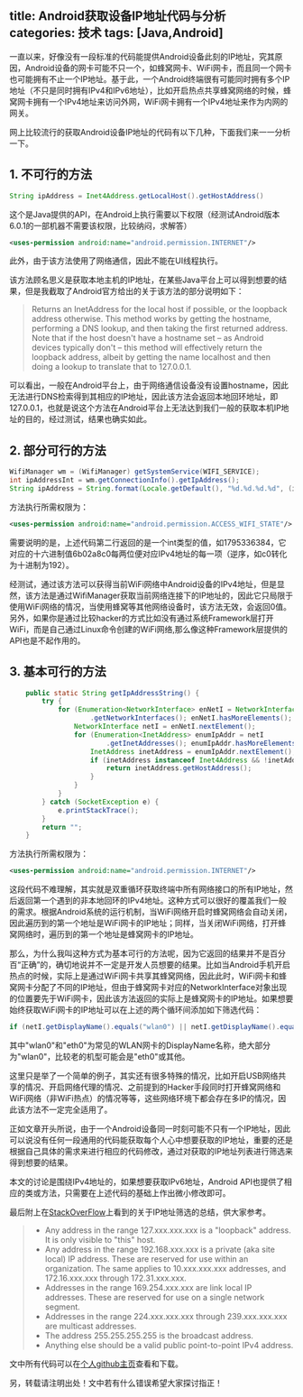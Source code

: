 ﻿title: Android获取设备IP地址代码与分析
categories: 技术
tags: [Java,Android]
---
一直以来，好像没有一段标准的代码能提供Android设备此刻的IP地址，究其原因，Android设备的网卡可能不只一个，如蜂窝网卡、WiFi网卡，而且同一个网卡也可能拥有不止一个IP地址。基于此，一个Android终端很有可能同时拥有多个IP地址（不只是同时拥有IPv4和IPv6地址），比如开启热点共享蜂窝网络的时候，蜂窝网卡拥有一个IPv4地址来访问外网，WiFi网卡拥有一个IPv4地址来作为内网的网关。

网上比较流行的获取Android设备IP地址的代码有以下几种，下面我们来一一分析一下。

## 1. 不可行的方法
```java
String ipAddress = Inet4Address.getLocalHost().getHostAddress()
```
这个是Java提供的API，在Android上执行需要以下权限（经测试Android版本6.0.1的一部机器不需要该权限，比较纳闷，求解答）
```xml
<uses-permission android:name="android.permission.INTERNET"/>
```
此外，由于该方法使用了网络通信，因此不能在UI线程执行。

该方法顾名思义是获取本地主机的IP地址，在某些Java平台上可以得到想要的结果，但是我截取了Android官方给出的关于该方法的部分说明如下：
> Returns an InetAddress for the local host if possible, or the loopback address otherwise. This method works by getting the hostname, performing a DNS lookup, and then taking the first returned address. 
Note that if the host doesn't have a hostname set – as Android devices typically don't – this method will effectively return the loopback address, albeit by getting the name localhost and then doing a lookup to translate that to 127.0.0.1.

可以看出，一般在Android平台上，由于网络通信设备没有设置hostname，因此无法进行DNS检索得到其相应的IP地址，因此该方法会返回本地回环地址，即127.0.0.1，也就是说这个方法在Android平台上无法达到我们一般的获取本机IP地址的目的，经过测试，结果也确实如此。
## 2. 部分可行的方法
```java
WifiManager wm = (WifiManager) getSystemService(WIFI_SERVICE);
int ipAddressInt = wm.getConnectionInfo().getIpAddress();
String ipAddress = String.format(Locale.getDefault(), "%d.%d.%d.%d", (ipAddressInt & 0xff), (ipAddressInt >> 8 & 0xff), (ipAddressInt >> 16 & 0xff), (ipAddressInt >> 24 & 0xff));
```
方法执行所需权限为：
```xml
<uses-permission android:name="android.permission.ACCESS_WIFI_STATE"/>
```
需要说明的是，上述代码第二行返回的是一个int类型的值，如1795336384，它对应的十六进制值6b02a8c0每两位便对应IPv4地址的每一项（逆序，如c0转化为十进制为192）。

经测试，通过该方法可以获得当前WiFi网络中Android设备的IPv4地址，但是显然，该方法是通过WifiManager获取当前网络连接下的IP地址的，因此它只局限于使用WiFi网络的情况，当使用蜂窝等其他网络设备时，该方法无效，会返回0值。另外，如果你是通过比较hacker的方式比如没有通过系统Framework层打开WiFi，而是自己通过Linux命令创建的WiFi网络,那么像这种Framework层提供的API也是不起作用的。
## 3. 基本可行的方法
```java
    public static String getIpAddressString() {
        try {
            for (Enumeration<NetworkInterface> enNetI = NetworkInterface
                    .getNetworkInterfaces(); enNetI.hasMoreElements(); ) {
                NetworkInterface netI = enNetI.nextElement();
                for (Enumeration<InetAddress> enumIpAddr = netI
                        .getInetAddresses(); enumIpAddr.hasMoreElements(); ) {
                    InetAddress inetAddress = enumIpAddr.nextElement();
                    if (inetAddress instanceof Inet4Address && !inetAddress.isLoopbackAddress()) {
                        return inetAddress.getHostAddress();
                    }
                }
            }
        } catch (SocketException e) {
            e.printStackTrace();
        }
        return "";
    }
```
方法执行所需权限为：
```xml
<uses-permission android:name="android.permission.INTERNET"/>
```
这段代码不难理解，其实就是双重循环获取终端中所有网络接口的所有IP地址，然后返回第一个遇到的非本地回环的IPv4地址。这种方式可以很好的覆盖我们一般的需求。根据Android系统的运行机制，当WiFi网络开启时蜂窝网络会自动关闭，因此遍历到的第一个地址是WiFi网卡的IP地址；同样，当关闭WiFi网络，打开蜂窝网络时，遍历到的第一个地址是蜂窝网卡的IP地址。

那么，为什么我叫这种方式为基本可行的方法呢，因为它返回的结果并不是百分百“正确”的，确切地说并不一定是开发人员想要的结果。比如当Android手机开启热点的时候，实际上是通过WiFi网卡共享其蜂窝网络，因此此时，WiFi网卡和蜂窝网卡分配了不同的IP地址，但由于蜂窝网卡对应的NetworkInterface对象出现的位置要先于WiFi网卡，因此该方法返回的实际上是蜂窝网卡的IP地址。如果想要始终获取WiFi网卡的IP地址可以在上述的两个循环间添加如下筛选代码：
```java
if (netI.getDisplayName().equals("wlan0") || netI.getDisplayName().equals("eth0"))
```
其中"wlan0"和"eth0"为常见的WLAN网卡的DisplayName名称，绝大部分为"wlan0"，比较老的机型可能会是"eth0"或其他。

这里只是举了一个简单的例子，其实还有很多特殊的情况，比如开启USB网络共享的情况、开启网络代理的情况、之前提到的Hacker手段同时打开蜂窝网络和WiFi网络（非WiFi热点）的情况等等，这些网络环境下都会存在多IP的情况，因此该方法不一定完全适用了。

正如文章开头所说，由于一个Android设备同一时刻可能不只有一个IP地址，因此可以说没有任何一段通用的代码能获取每个人心中想要获取的IP地址，重要的还是根据自己具体的需求来进行相应的代码修改，通过对获取的IP地址列表进行筛选来得到想要的结果。

本文的讨论是围绕IPv4地址的，如果想要获取IPv6地址，Android API也提供了相应的类或方法，只需要在上述代码的基础上作出微小修改即可。

最后附上在[StackOverFlow](http://stackoverflow.com/questions/9481865/getting-the-ip-address-of-the-current-machine-using-java?noredirect=1&lq=1)上看到的关于IP地址筛选的总结，供大家参考。
> * Any address in the range 127.xxx.xxx.xxx is a "loopback" address. It is only visible to "this" host.
> * Any address in the range 192.168.xxx.xxx is a private (aka site local) IP address. These are reserved for use within an organization. The same applies to 10.xxx.xxx.xxx addresses, and 172.16.xxx.xxx through 172.31.xxx.xxx.
> * Addresses in the range 169.254.xxx.xxx are link local IP addresses. These are reserved for use on a single network segment.
> * Addresses in the range 224.xxx.xxx.xxx through 239.xxx.xxx.xxx are multicast addresses.
> * The address 255.255.255.255 is the broadcast address.
> * Anything else should be a valid public point-to-point IPv4 address.

文中所有代码可以在[个人github主页](https://github.com/GuoJinyu/AndroidUtils/tree/master)查看和下载。

另，转载请注明出处！文中若有什么错误希望大家探讨指正！